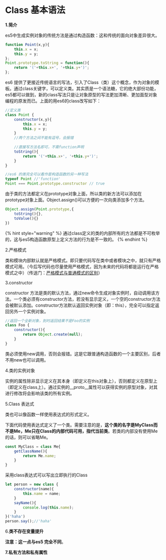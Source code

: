 # Class 基本语法

**1.简介**

es5中生成实例对象的传统方法是通过构造函数：这和传统的面向对象差异很大。

```javascript
function Point(x,y){
    this.x = x;
    this.y = y;
};
Point.prototype.toString = function(){
    return '('+this.x+', '+this.y+')';
};
```

es6 提供了更接近传统语言的写法，引入了Class（类）这个概念，作为对象的模板。通过class关键字，可以定义类。其实质是一个语法糖，它的绝大部份功能，es5都可以做到，新的class写法只是让对象原型的写法更加清晰、更加面型对象编程的原发而已。上面的用es6的class改写如下：

```javascript
//定义类
class Point {
    constructor(x,y){
        this.x = x;
        this.y = y;
    }
    //两个方法之间不能有逗号，会报错
    
    //直接写方法名即可，不需function声明
    toString(){
        return '('+this.x+', '+this.y+')';
    }
}
```

```javascript
//es6 的类完全可以看作是构造函数的另一种写法
typeof Point //'function'
Point === Point.prototype.constructor // true
```

由于类的方法都定义在prototype对象上面，所以类的新方法可以添加在prototype对象上面。Object.assign\(\)可以方便的一次向类添加多个方法。

```javascript
Object.assign(Point.prototype,{
    toString(){},
    toValue(){}
})
```

{% hint style="warning" %}
通过class定义的类的内部所有的方法都是不可枚举的，这与es5构造函数原型上定义方法的行为是不一致的。
{% endhint %}

2.严格模式

类和模块内部默认就是严格模式。即只要代码写在类中或者模块之中，就只有严格模式可用。（今后写代码也尽量使用严格模式，因为未来的代码将都是运行在严格模式之中）（传送门：[严格模式与普通模式的区别](https://developer.mozilla.org/zh-CN/docs/Web/JavaScript/Reference/Strict_mode)）

3.constructor

constructor 方法是类的默认方法，通过new命令生成对象实例时，自动调用该方法。一个类必须有constructor方法，若没有显示定义，一个空的constructor方法会被默认添加。constructor方法默认返回实例对象（即：this），完全可以指定返回另外一个实例对象。

```javascript
//返回一个全新对象，到时返回结果不是Foo的实例
class Foo {
    constructor(){
        return Object.create(null); 
    }
}
```

类必须使用new调用，否则会报错。这是它跟普通构造函数的一个主要区别，后者不用new也可以调用。

4.类的实例对象

实例的属性除非显示定义在其本身（即定义在this对象上），否则都定义在原型上（即定义在class上）。通过实例的\_\_proto\_\_属性可以获得实例的原型对象，对其进行修改将会影响该类的所有实例。

5.Class 表达式

类也可以像函数一样使用表达式的形式定义。

下面代码使用表达式定义了一个类。需要注意的是，**这个类的名字是MyClass而不是Me，Me只在Class的内部代码可用，指代当前类**。若类的内部没有使用Me的话，则可以省略Me。

```javascript
const MyClass = class Me{
    getClassName(){
        return Me.name;
    }
}
```

采用class表达式可以写出立即执行的Class

```javascript
let person = new class {
    constructor(name){
        this.name = name;
    }
    sayName(){
        console.log(this.name);
    }
}('haha')
person.say();//'haha'
```

6.**类不存在变量提升**

**注意：这一点与es5 完全不同**。

**7.私有方法和私有属性**



